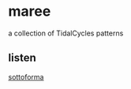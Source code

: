 # maree
a collection of TidalCycles patterns

## listen
[sottoforma](https://www.instagram.com/sottoforma/)
